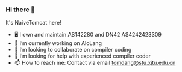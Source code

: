 ### Hi there 👋

It's NaiveTomcat here!

- 🖥 I own and maintain AS142280 and DN42 AS4242423309
- 🔭 I’m currently working on AloLang
- 👯 I’m looking to collaborate on compiler coding
- 🤔 I’m looking for help with experienced compiler coder
- 📫 How to reach me: Contact via email tomdang@stu.xjtu.edu.cn
